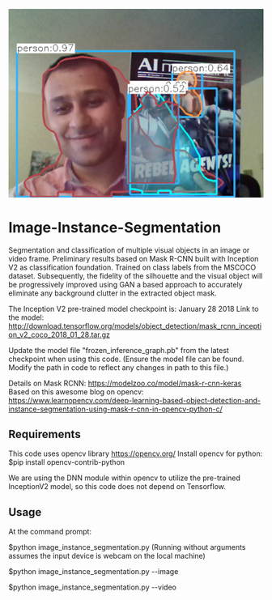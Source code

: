 ![Sample Output](image-result.jpg)
# Image-Instance-Segmentation
Segmentation and classification of multiple visual objects in an image or video frame. Preliminary results based on Mask R-CNN built with Inception V2 as classification foundation. Trained on class labels from the MSCOCO dataset. Subsequently, the fidelity of the silhouette and the visual object will be progressively improved using GAN a based approach to accurately eliminate any background clutter in the extracted object mask.

The Inception V2 pre-trained model checkpoint is: January 28 2018
Link to the model:
http://download.tensorflow.org/models/object_detection/mask_rcnn_inception_v2_coco_2018_01_28.tar.gz

Update the model file "frozen_inference_graph.pb" from the latest checkpoint when using this code. (Ensure the model file can be found. Modify the path in code to reflect any changes in path to this file.)

Details on Mask RCNN:
https://modelzoo.co/model/mask-r-cnn-keras
Based on this awesome blog on opencv:
https://www.learnopencv.com/deep-learning-based-object-detection-and-instance-segmentation-using-mask-r-cnn-in-opencv-python-c/

## Requirements
This code uses opencv library https://opencv.org/
Install opencv for python: $pip install opencv-contrib-python

We are using the DNN module within opencv to utilize the pre-trained InceptionV2 model, so this code does not depend on Tensorflow.

## Usage
At the command prompt:

$python image_instance_segmentation.py
(Running without arguments assumes the input device is webcam on the local machine)

$python image_instance_segmentation.py --image <path-to-image-file>
  
$python image_instance_segmentation.py --video <path-to-video-file>


